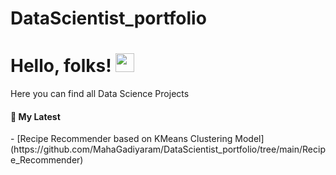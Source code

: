 # DataScientist_portfolio

# Hello, folks! <img src="https://raw.githubusercontent.com/MahaSwetha/MahaSwetha/master/wave.gif" width="30px">


Here you can find all Data Science Projects
<h4>📕 My Latest</h4>
- [Recipe Recommender based on KMeans Clustering Model](https://github.com/MahaGadiyaram/DataScientist_portfolio/tree/main/Recipe_Recommender)

